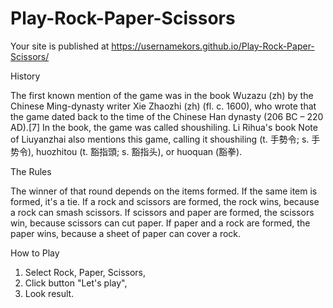 # Play-Rock-Paper-Scissors
Your site is published at https://usernamekors.github.io/Play-Rock-Paper-Scissors/

History

The first known mention of the game was in the book Wuzazu (zh) by the Chinese Ming-dynasty writer Xie Zhaozhi (zh) (fl. c. 1600), who wrote that the game dated back to the time of the Chinese Han dynasty (206 BC – 220 AD).[7] In the book, the game was called shoushiling. Li Rihua's book Note of Liuyanzhai also mentions this game, calling it shoushiling (t. 手勢令; s. 手势令), huozhitou (t. 豁指頭; s. 豁指头), or huoquan (豁拳).

The Rules

The winner of that round depends on the items formed. If the same item is formed, it's a tie. If a rock and scissors are formed, the rock wins, because a rock can smash scissors. If scissors and paper are formed, the scissors win, because scissors can cut paper. If paper and a rock are formed, the paper wins, because a sheet of paper can cover a rock. 

How to Play

1. Select Rock, Paper, Scissors,
2. Click button "Let's play",
3. Look result.

